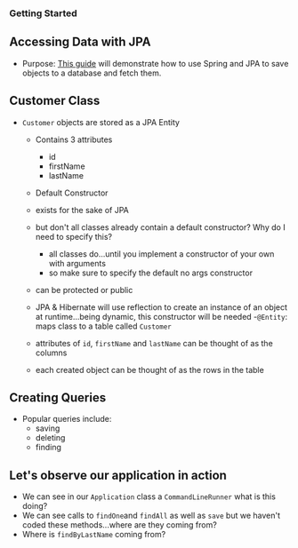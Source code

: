 ### Getting Started
## Accessing Data with JPA
  - Purpose: [This guide](https://wecancodeit.github.io/java-resources/spring/getting-started-guides/accessing-data-with-jpa/) will demonstrate how to use Spring and JPA to save objects to a database and fetch them. 
  
## Customer Class
- `Customer` objects are stored as a JPA Entity
  - Contains 3 attributes
    - id
    - firstName
    - lastName
   - Default Constructor
    - exists for the sake of JPA
    - but don't all classes already contain a default constructor? Why do I need to specify this?
      - all classes do...until you implement a constructor of your own with arguments
      - so make sure to specify the default no args constructor
      
     - can be protected or public
     - JPA & Hibernate will use reflection to create an instance of an object at runtime...being dynamic, this constructor will be needed
-`@Entity`: maps class to a table called `Customer`
  - attributes of `id`, `firstName` and `lastName` can be thought of as the columns
  - each created object can be thought of as the rows in the table

## Creating Queries
- Popular queries include:
  - saving
  - deleting
  - finding

## Let's observe our application in action
- We can see in our `Application` class a  `CommandLineRunner` what is this doing?
- We can see calls to `findOne`and `findAll` as well as `save` but we haven't coded these methods...where are they coming from?
- Where is `findByLastName` coming from?




